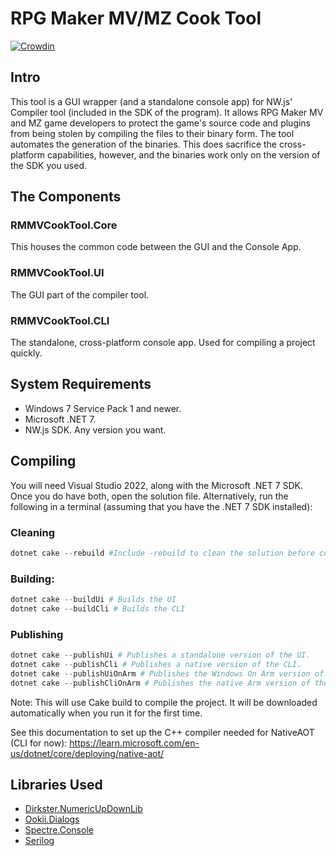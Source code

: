 # RPG Maker MV/MZ Cook Tool
[![Crowdin](https://badges.crowdin.net/rpg-maker-mv-cook-tool/localized.svg)](https://crowdin.com/project/rpg-maker-mv-cook-tool)

## Intro
This tool is a GUI wrapper (and a standalone console app) for NW.js' Compiler tool (included in the SDK of the program). It allows RPG Maker MV and MZ game developers to protect the game's source code and plugins from being stolen by compiling the files to their binary form. The tool automates the generation of the binaries. This does sacrifice the cross-platform capabilities, however, and the binaries work only on the version of the SDK you used.

## The Components

### RMMVCookTool.Core
This houses the common code between the GUI and the Console App.

### RMMVCookTool.UI
The GUI part of the compiler tool.

### RMMVCookTool.CLI
The standalone, cross-platform console app. Used for compiling a project quickly.

## System Requirements
-  Windows 7 Service Pack 1 and newer.
-  Microsoft .NET 7.
-  NW.js SDK. Any version you want.

## Compiling

You will need Visual Studio 2022, along with the Microsoft .NET 7 SDK. Once you do have both, open the solution file. Alternatively, run the following in a terminal (assuming that you have the .NET 7 SDK installed):

### Cleaning
```powershell
dotnet cake --rebuild #Include -rebuild to clean the solution before compiling.
```
### Building:
```powershell
dotnet cake --buildUi # Builds the UI
dotnet cake --buildCli # Builds the CLI
```

### Publishing
```powershell
dotnet cake --publishUi # Publishes a standalone version of the UI.
dotnet cake --publishCli # Publishes a native version of the CLI.
dotnet cake --publishUiOnArm # Publishes the Windows On Arm version of the UI.
dotnet cake --publishCliOnArm # Publishes the native Arm version of the CLI (requires the Arm64 C++ compiler).
```
Note: This will use Cake build to compile the project. It will be downloaded automatically when you run it for the first time.

See this documentation to set up the C++ compiler needed for NativeAOT (CLI for now): https://learn.microsoft.com/en-us/dotnet/core/deploying/native-aot/

## Libraries Used
-  [Dirkster.NumericUpDownLib](https://github.com/Dirkster99/NumericUpDownLib)
-  [Ookii.Dialogs](https://github.com/ookii-dialogs/ookii-dialogs-wpf)
-  [Spectre.Console](https://spectreconsole.net/)
-  [Serilog](https://serilog.net/)
